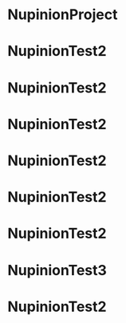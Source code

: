 # NupinionProject
# NupinionTest2
# NupinionTest2
# NupinionTest2
# NupinionTest2
# NupinionTest2
# NupinionTest2
# NupinionTest3
# NupinionTest2

